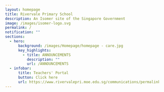 ```yaml
---
layout: homepage
title: Rivervale Primary School
description: An Isomer site of the Singapore Government
image: /images/isomer-logo.svg
permalink: /
notification: ""
sections:
  - hero:
      background: /images/Homepage/homepage - care.jpg
      key_highlights:
        - title: ANNOUNCEMENTS
          description: ""
          url: /ANNOUNCEMENTS
  - infobar:
      title: Teachers' Portal
      button: Click here
      url: https://www.rivervalepri.moe.edu.sg/communications/permalink/
---
```

